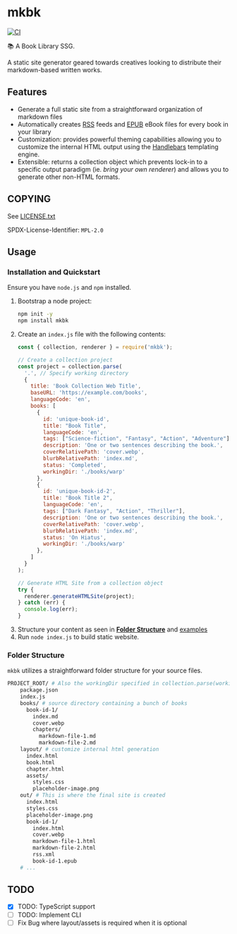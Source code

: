 # mkbk
[![CI](https://github.com/JessebotX/mkbk.js/actions/workflows/testing.yml/badge.svg)](https://github.com/JessebotX/mkbk.js/actions/workflows/testing.yml)

📚 A Book Library SSG.

A static site generator geared towards creatives looking to distribute their markdown-based written works.

## Features
* Generate a full static site from a straightforward organization of markdown files
* Automatically creates [RSS](https://en.wikipedia.org/wiki/RSS) feeds and [EPUB](https://en.wikipedia.org/wiki/EPUB) eBook files for every book in your library
* Customization: provides powerful theming capabilities allowing you to customize the internal HTML output using the [Handlebars](https://handlebarsjs.com/) templating engine.
* Extensible: returns a collection object which prevents lock-in to a specific output paradigm (ie. _bring your own renderer_) and allows you to generate other non-HTML formats.

## COPYING
See [LICENSE.txt](LICENSE.txt)

SPDX-License-Identifier: `MPL-2.0`

## Usage
### Installation and Quickstart
Ensure you have `node.js` and `npm` installed.

1. Bootstrap a node project:
   ```bash
   npm init -y
   npm install mkbk
   ```
2. Create an `index.js` file with the following contents:
   ```js
   const { collection, renderer } = require('mkbk');

   // Create a collection project
   const project = collection.parse(
     '.', // Specify working directory
     {
       title: 'Book Collection Web Title',
       baseURL: 'https://example.com/books',
       languageCode: 'en',
       books: [
         {
           id: 'unique-book-id',
           title: "Book Title",
           languageCode: 'en',
           tags: ["Science-fiction", "Fantasy", "Action", "Adventure"],
           description: 'One or two sentences describing the book.',
           coverRelativePath: 'cover.webp',
           blurbRelativePath: 'index.md',
           status: 'Completed',
           workingDir: './books/warp'
         },
         {
           id: 'unique-book-id-2',
           title: "Book Title 2",
           languageCode: 'en',
           tags: ["Dark Fantasy", "Action", "Thriller"],
           description: 'One or two sentences describing the book.',
           coverRelativePath: 'cover.webp',
           blurbRelativePath: 'index.md',
           status: 'On Hiatus',
           workingDir: './books/warp'
         },
       ]
     }
   );

   // Generate HTML Site from a collection object
   try {
     renderer.generateHTMLSite(project);
   } catch (err) {
     console.log(err);
   }
   ```
3. Structure your content as seen in [**Folder Structure**](#folder-structure) and [examples](testdata/)
4. Run `node index.js` to build static website.

### Folder Structure
`mkbk` utilizes a straightforward folder structure for your source files.

```bash
PROJECT_ROOT/ # Also the workingDir specified in collection.parse(workingDir, options)
    package.json
    index.js
    books/ # source directory containing a bunch of books
      book-id-1/
        index.md
        cover.webp
        chapters/
          markdown-file-1.md
          markdown-file-2.md
    layout/ # customize internal html generation
      index.html
      book.html
      chapter.html
      assets/
        styles.css
        placeholder-image.png
    out/ # This is where the final site is created
      index.html
      styles.css
      placeholder-image.png
      book-id-1/
        index.html
        cover.webp
        markdown-file-1.html
        markdown-file-2.html
        rss.xml
        book-id-1.epub
    # ...
```

## TODO
* [x] TODO: TypeScript support
* [ ] TODO: Implement CLI
* [ ] Fix Bug where layout/assets is required when it is optional
